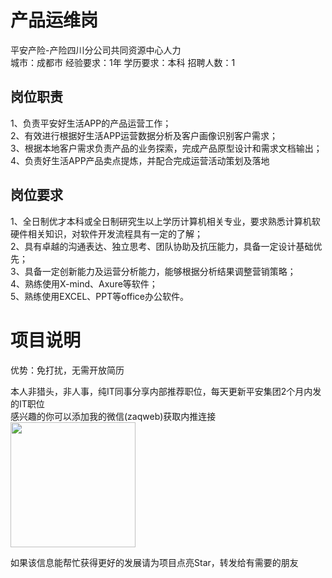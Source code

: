 # 产品运维岗
平安产险-产险四川分公司共同资源中心人力  
城市：成都市 经验要求：1年 学历要求：本科  招聘人数：1

## 岗位职责
1、负责平安好生活APP的产品运营工作；   
2、有效进行根据好生活APP运营数据分析及客户画像识别客户需求；   
3、根据本地客户需求负责产品的业务探索，完成产品原型设计和需求文档输出；   
4、负责好生活APP产品卖点提炼，并配合完成运营活动策划及落地

## 岗位要求
1、全日制优才本科或全日制研究生以上学历计算机相关专业，要求熟悉计算机软硬件相关知识，对软件开发流程具有一定的了解；   
2、具有卓越的沟通表达、独立思考、团队协助及抗压能力，具备一定设计基础优先；   
3、具备一定创新能力及运营分析能力，能够根据分析结果调整营销策略；   
4、熟练使用X-mind、Axure等软件；   
5、熟练使用EXCEL、PPT等office办公软件。

# 项目说明

优势：免打扰，无需开放简历

本人非猎头，非人事，纯IT同事分享内部推荐职位，每天更新平安集团2个月内发的IT职位  
感兴趣的你可以添加我的微信(zaqweb)获取内推连接  
<img src="https://github.com/zaqweb/PA-IT-JOBS/blob/master/WechatICode.jpeg"  height="200" width="200">

如果该信息能帮忙获得更好的发展请为项目点亮Star，转发给有需要的朋友




